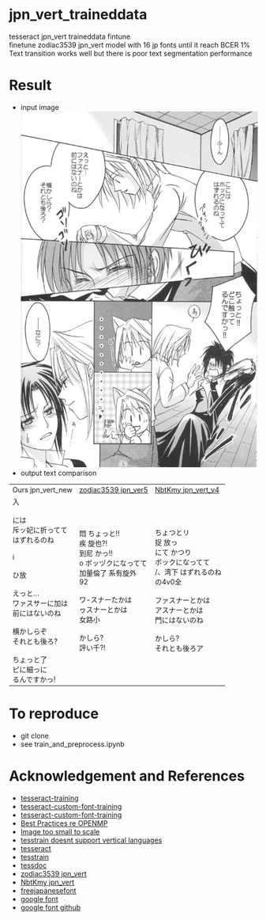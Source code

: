 # jpn_vert_traineddata
tesseract jpn_vert traineddata fintune  
finetune zodiac3539 jpn_vert model with 16 jp fonts until it reach BCER 1%   
Text transition works well but there is poor text segmentation performance  


# Result   
- input image  
![result](test/result2.jpg)      
- output text comparison


<table>
<tr><td> Ours jpn_vert_new </td> <td> <a href="https://github.com/zodiac3539/jpn_vert">zodiac3539 jpn_ver5</a> </td><td> <a href="https://github.com/NbtKmy/jpn_vert_improvement">NbtKmy jpn_vert_v4</a> </td></tr>
<tr>
<td >
入<br>
<br>
には<br>
斥ッ妃に折ってて<br>
はずれるのね<br>
<br>
i<br>
<br>
ひ放<br>
<br>
えっと…<br>
ワァスサーに加は<br>
前にはないのね<br>
<br>
横かしらぞ<br>
それとも後ろ?<br>
<br>
ちょっと了<br>
ピに細っに<br>
るんですかっ!<br>
</td>
<td>
      悶                       ちょっと‼ <br>
疾                  旋也⁈ <br>
到尼                       かっ‼ <br>
o       ボッヅクになってて <br>
加量倫了     系有旋外 <br>
92 <br>
<br>
ワ-スナーたかは <br>
ヮスナーとかは <br>
女路小 <br>
<br>
かしら? <br>
評い千⁈ <br>

</td>
<td> 
                       ちょつとリ <br>
捉                  放っ <br>
にて                       かつり <br>
       ボックになってて <br>
/、湾下     はずれるのね <br>
の4v0全 <br>
<br>
ファスナーとかは <br>
アスナーとかは <br>
門にはないのね <br>
<br>
かしら? <br>
それとも後ろア<br>


</td>
</tr>
</table>
  

# To reproduce
 - git clone 
 - see train_and_preprocess.ipynb



# Acknowledgement and References  
- [tesseract-training](https://github.com/nikhilbaby/tesseract-training) 
- [tesseract-custom-font-training](https://github.com/xayilmaz/tesseract-custom-font-training) 
- [tesseract-custom-font-training](https://github.com/tesseract-ocr/tesseract/issues/3001) 
- [Best Practices re OPENMP](https://github.com/tesseract-ocr/tesseract/issues/3744) 
- [Image too small to scale](https://github.com/tesseract-ocr/tesseract/issues/3001) 
- [tesstrain doesnt support vertical languages](https://github.com/tesseract-ocr/tesseract/issues/2989) 
- [tesseract](https://github.com/tesseract-ocr/tesseract) 
- [tesstrain](https://github.com/tesseract-ocr/tesstrain) 
- [tessdoc](https://tesseract-ocr.github.io/tessdoc/) 
- [zodiac3539 jpn_vert](https://github.com/zodiac3539/jpn_vert) 
- [NbtKmy jpn_vert](https://github.com/NbtKmy/jpn_vert_improvement) 
- [freejapanesefont](https://www.freejapanesefont.com/)     
- [google font](https://fonts.google.com/?subset=japanese&noto.script=Jpan)     
- [google font github](https://github.com/google/fonts)     








